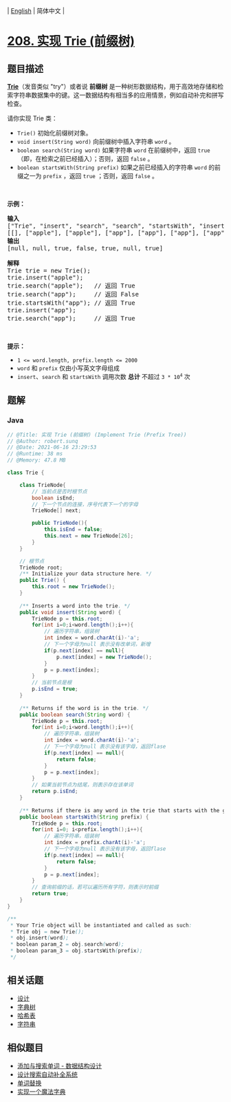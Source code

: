 
| [English](README_EN.md) | 简体中文 |

# [208. 实现 Trie (前缀树)](https://leetcode.cn//problems/implement-trie-prefix-tree/)

## 题目描述

<p><strong><a href="https://baike.baidu.com/item/字典树/9825209?fr=aladdin" target="_blank">Trie</a></strong>（发音类似 "try"）或者说 <strong>前缀树</strong> 是一种树形数据结构，用于高效地存储和检索字符串数据集中的键。这一数据结构有相当多的应用情景，例如自动补完和拼写检查。</p>

<p>请你实现 Trie 类：</p>

<ul>
	<li><code>Trie()</code> 初始化前缀树对象。</li>
	<li><code>void insert(String word)</code> 向前缀树中插入字符串 <code>word</code> 。</li>
	<li><code>boolean search(String word)</code> 如果字符串 <code>word</code> 在前缀树中，返回 <code>true</code>（即，在检索之前已经插入）；否则，返回 <code>false</code> 。</li>
	<li><code>boolean startsWith(String prefix)</code> 如果之前已经插入的字符串 <code>word</code> 的前缀之一为 <code>prefix</code> ，返回 <code>true</code> ；否则，返回 <code>false</code> 。</li>
</ul>

<p> </p>

<p><strong>示例：</strong></p>

<pre>
<strong>输入</strong>
["Trie", "insert", "search", "search", "startsWith", "insert", "search"]
[[], ["apple"], ["apple"], ["app"], ["app"], ["app"], ["app"]]
<strong>输出</strong>
[null, null, true, false, true, null, true]

<strong>解释</strong>
Trie trie = new Trie();
trie.insert("apple");
trie.search("apple");   // 返回 True
trie.search("app");     // 返回 False
trie.startsWith("app"); // 返回 True
trie.insert("app");
trie.search("app");     // 返回 True
</pre>

<p> </p>

<p><strong>提示：</strong></p>

<ul>
	<li><code>1 <= word.length, prefix.length <= 2000</code></li>
	<li><code>word</code> 和 <code>prefix</code> 仅由小写英文字母组成</li>
	<li><code>insert</code>、<code>search</code> 和 <code>startsWith</code> 调用次数 <strong>总计</strong> 不超过 <code>3 * 10<sup>4</sup></code> 次</li>
</ul>


## 题解


### Java

```Java
// @Title: 实现 Trie (前缀树) (Implement Trie (Prefix Tree))
// @Author: robert.sunq
// @Date: 2021-06-16 23:29:53
// @Runtime: 38 ms
// @Memory: 47.8 MB

class Trie {

    class TrieNode{
        // 当前点是否时根节点
        boolean isEnd;
        // 下一个节点的连接，序号代表下一个的字母
        TrieNode[] next;

        public TrieNode(){
            this.isEnd = false;
            this.next = new TrieNode[26];
        }
    }

    // 根节点
    TrieNode root;
    /** Initialize your data structure here. */
    public Trie() {
        this.root = new TrieNode();
    }
    
    /** Inserts a word into the trie. */
    public void insert(String word) {
        TrieNode p = this.root;
        for(int i=0;i<word.length();i++){
            // 遍历字符串，组装树
            int index = word.charAt(i)-'a';
            // 下一个字母为null 表示没有改单词，新增
            if(p.next[index] == null){
                p.next[index] = new TrieNode();
            }
            p = p.next[index];
        }
        // 当前节点是根
        p.isEnd = true;
    }
    
    /** Returns if the word is in the trie. */
    public boolean search(String word) {
        TrieNode p = this.root;
        for(int i=0;i<word.length();i++){
            // 遍历字符串，组装树
            int index = word.charAt(i)-'a';
            // 下一个字母为null 表示没有该字母，返回flase
            if(p.next[index] == null){
                return false;
            }
            p = p.next[index];
        }
        // 如果当前节点为结尾，则表示存在该单词
        return p.isEnd;
    }
    
    /** Returns if there is any word in the trie that starts with the given prefix. */
    public boolean startsWith(String prefix) {
        TrieNode p = this.root;
        for(int i=0; i<prefix.length();i++){
            // 遍历字符串，组装树
            int index = prefix.charAt(i)-'a';
            // 下一个字母为null 表示没有该字母，返回flase
            if(p.next[index] == null){
                return false;
            }
            p = p.next[index];
        }
        // 查询前缀的话，若可以遍历所有字符，则表示时前缀
        return true;
    }
}

/**
 * Your Trie object will be instantiated and called as such:
 * Trie obj = new Trie();
 * obj.insert(word);
 * boolean param_2 = obj.search(word);
 * boolean param_3 = obj.startsWith(prefix);
 */
```



## 相关话题

- [设计](https://leetcode.cn//tag/design)
- [字典树](https://leetcode.cn//tag/trie)
- [哈希表](https://leetcode.cn//tag/hash-table)
- [字符串](https://leetcode.cn//tag/string)

## 相似题目


- [添加与搜索单词 - 数据结构设计](../design-add-and-search-words-data-structure/README.md)
- [设计搜索自动补全系统](../design-search-autocomplete-system/README.md)
- [单词替换](../replace-words/README.md)
- [实现一个魔法字典](../implement-magic-dictionary/README.md)
